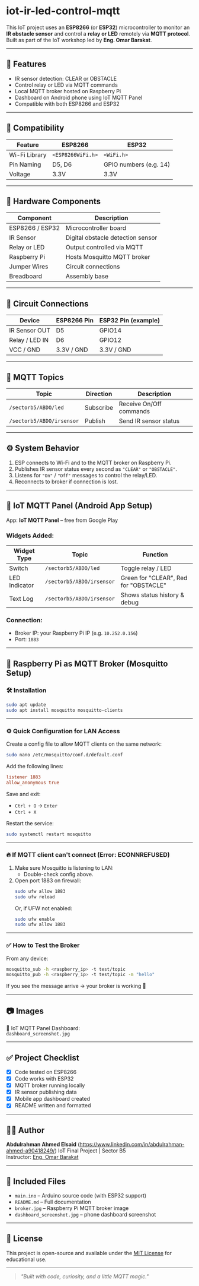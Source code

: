 # iot-ir-led-control-mqtt

This IoT project uses an **ESP8266** (or **ESP32**) microcontroller to monitor an **IR obstacle sensor** and control a **relay or LED** remotely via **MQTT protocol**. Built as part of the IoT workshop led by **Eng. Omar Barakat**.

---

## 📌 Features

- IR sensor detection: CLEAR or OBSTACLE
- Control relay or LED via MQTT commands
- Local MQTT broker hosted on Raspberry Pi
- Dashboard on Android phone using IoT MQTT Panel
- Compatible with both ESP8266 and ESP32

---

## 📱 Compatibility

| Feature           | ESP8266             | ESP32                   |
|------------------|---------------------|--------------------------|
| Wi-Fi Library     | `<ESP8266WiFi.h>`   | `<WiFi.h>`               |
| Pin Naming        | D5, D6              | GPIO numbers (e.g. 14)   |
| Voltage           | 3.3V                | 3.3V                     |

---

## 🧰 Hardware Components

| Component         | Description                                |
|------------------|--------------------------------------------|
| ESP8266 / ESP32  | Microcontroller board                      |
| IR Sensor         | Digital obstacle detection sensor          |
| Relay or LED      | Output controlled via MQTT                 |
| Raspberry Pi      | Hosts Mosquitto MQTT broker                |
| Jumper Wires      | Circuit connections                        |
| Breadboard        | Assembly base                              |

---

## 🔌 Circuit Connections

| Device         | ESP8266 Pin | ESP32 Pin (example) |
|----------------|-------------|----------------------|
| IR Sensor OUT  | D5          | GPIO14               |
| Relay / LED IN | D6          | GPIO12               |
| VCC / GND      | 3.3V / GND  | 3.3V / GND           |

---

## 💬 MQTT Topics

| Topic                      | Direction  | Description                  |
|---------------------------|------------|------------------------------|
| `/sectorb5/ABDO/led`      | Subscribe  | Receive On/Off commands      |
| `/sectorb5/ABDO/irsensor` | Publish    | Send IR sensor status        |

---

## ⚙️ System Behavior

1. ESP connects to Wi-Fi and to the MQTT broker on Raspberry Pi.
2. Publishes IR sensor status every second as `"CLEAR"` or `"OBSTACLE"`.
3. Listens for `"On"` / `"Off"` messages to control the relay/LED.
4. Reconnects to broker if connection is lost.

---

## 📱 IoT MQTT Panel (Android App Setup)

App: **IoT MQTT Panel** – free from Google Play

### Widgets Added:

| Widget Type   | Topic                      | Function                      |
|---------------|----------------------------|-------------------------------|
| Switch        | `/sectorb5/ABDO/led`       | Toggle relay / LED            |
| LED Indicator | `/sectorb5/ABDO/irsensor`  | Green for "CLEAR", Red for "OBSTACLE" |
| Text Log      | `/sectorb5/ABDO/irsensor`  | Shows status history & debug  |

### Connection:

- Broker IP: your Raspberry Pi IP (e.g. `10.252.0.156`)
- Port: `1883`

---

## 🔧 Raspberry Pi as MQTT Broker (Mosquitto Setup)

### 🛠️ Installation

```bash
sudo apt update
sudo apt install mosquitto mosquitto-clients
```

---

### ⚙️ Quick Configuration for LAN Access

Create a config file to allow MQTT clients on the same network:

```bash
sudo nano /etc/mosquitto/conf.d/default.conf
```

Add the following lines:

```conf
listener 1883
allow_anonymous true
```

Save and exit:
- `Ctrl + O` → `Enter`
- `Ctrl + X`

Restart the service:

```bash
sudo systemctl restart mosquitto
```

---

### 🔥 If MQTT client can't connect (Error: ECONNREFUSED)

1. Make sure Mosquitto is listening to LAN:
   - Double-check config above.
2. Open port 1883 on firewall:
   ```bash
   sudo ufw allow 1883
   sudo ufw reload
   ```
   Or, if UFW not enabled:
   ```bash
   sudo ufw enable
   sudo ufw allow 1883
   ```

---

### ✅ How to Test the Broker

From any device:

```bash
mosquitto_sub -h <raspberry_ip> -t test/topic
mosquitto_pub -h <raspberry_ip> -t test/topic -m "hello"
```

If you see the message arrive → your broker is working 🎉

---

## 📷 Images


📸 IoT MQTT Panel Dashboard:  
`dashboard_screenshot.jpg` 

---

## ✅ Project Checklist

- [x] Code tested on ESP8266
- [x] Code works with ESP32
- [x] MQTT broker running locally
- [x] IR sensor publishing data
- [x] Mobile app dashboard created
- [x] README written and formatted

---

## 👨‍💻 Author

**Abdulrahman Ahmed Elsaid**  (https://www.linkedin.com/in/abdulrahman-ahmed-a90418249/)
IoT Final Project | Sector B5  
Instructor: [Eng. Omar Barakat](https://www.linkedin.com/in/omarbarakota/)

---

## 📁 Included Files

- `main.ino` – Arduino source code (with ESP32 support)
- `README.md` – Full documentation
- `broker.jpg` – Raspberry Pi MQTT broker image
- `dashboard_screenshot.jpg` –  phone dashboard screenshot

---

## 📃 License

This project is open-source and available under the [MIT License](https://opensource.org/licenses/MIT) for educational use.

---

> _"Built with code, curiosity, and a little MQTT magic."_
